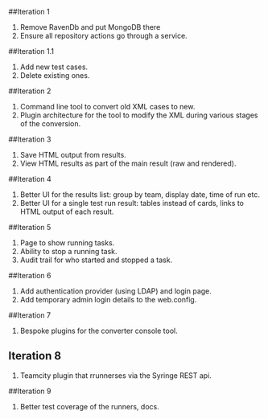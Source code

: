 ##Iteration 1
1. Remove RavenDb and put MongoDB there
2. Ensure all repository actions go through a service.

##Iteration 1.1
1. Add new test cases.
2. Delete existing ones.

##Iteration 2
1. Command line tool to convert old XML cases to new.
2. Plugin architecture for the tool to modify the XML during various stages of the conversion.

##Iteration 3
1. Save HTML output from results.
2. View HTML results as part of the main result (raw and rendered).

##Iteration 4
1. Better UI for the results list: group by team, display date, time of run etc.
2. Better UI for a single test run result: tables instead of cards, links to HTML output of each result.

##Iteration 5
1. Page to show running tasks.
2. Ability to stop a running task.
3. Audit trail for who started and stopped a task.

##Iteration 6
1. Add authentication provider (using LDAP) and login page.
2. Add temporary admin login details to the web.config.

##Iteration 7
1. Bespoke plugins for the converter console tool.

## Iteration 8
1. Teamcity plugin that rrunnerses via the Syringe REST api.

##Iteration 9
1. Better test coverage of the runners, docs.
